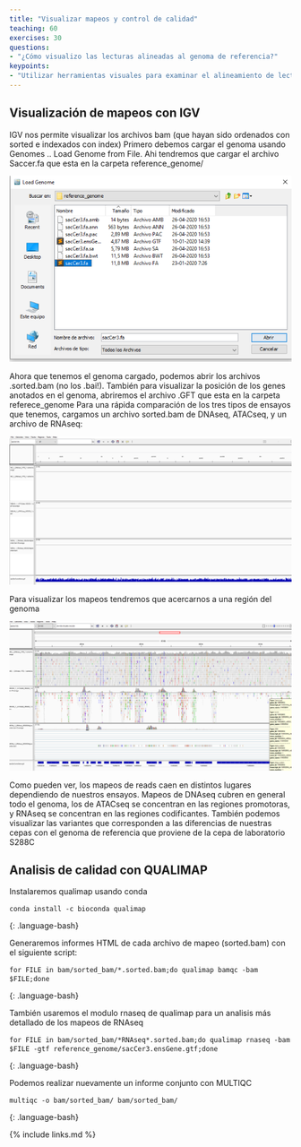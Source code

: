 ```yaml
---
title: "Visualizar mapeos y control de calidad"
teaching: 60
exercises: 30
questions:
- "¿Cómo visualizo las lecturas alineadas al genoma de referencia?"
keypoints:
- "Utilizar herramientas visuales para examinar el alineamiento de lecturas"
---
```


## Visualización de mapeos con IGV
IGV nos permite visualizar los archivos bam (que hayan sido ordenados con sorted e indexados con index)
Primero debemos cargar el genoma usando Genomes .. Load Genome from File.
Ahi tendremos que cargar el archivo Saccer.fa que esta en la carpeta reference_genome/

![IGV1](../fig/IGV1.png)

Ahora que tenemos el genoma cargado, podemos abrir los archivos .sorted.bam (no los .bai!). También para visualizar la posición de los genes anotados en el genoma, abriremos el archivo .GFT que esta en la carpeta referece_genome
Para una rápida comparación de los tres tipos de ensayos que tenemos, cargamos un archivo sorted.bam de DNAseq, ATACseq, y un archivo de RNAseq:

![IGV2](../fig/IGV2.png)

Para visualizar los mapeos tendremos que acercarnos a una región del genoma

![IGV3](../fig/IGV3.png)

Como pueden ver, los mapeos de reads caen en distintos lugares dependiendo de nuestros ensayos. Mapeos de DNAseq cubren en general todo el genoma, los de ATACseq se concentran en las regiones promotoras, y RNAseq se concentran en las regiones codificantes.
También podemos visualizar las variantes que corresponden a las diferencias de nuestras cepas con el genoma de referencia que proviene de la cepa de laboratorio S288C


## Analisis de calidad con QUALIMAP

Instalaremos qualimap usando conda

~~~
conda install -c bioconda qualimap
~~~
{: .language-bash}  

Generaremos informes HTML de cada archivo de mapeo (sorted.bam) con el siguiente script:
~~~
for FILE in bam/sorted_bam/*.sorted.bam;do qualimap bamqc -bam $FILE;done
~~~
{: .language-bash}  

También usaremos el modulo rnaseq de qualimap para un analisis más detallado de los mapeos de RNAseq

~~~
for FILE in bam/sorted_bam/*RNAseq*.sorted.bam;do qualimap rnaseq -bam $FILE -gtf reference_genome/sacCer3.ensGene.gtf;done
~~~
{: .language-bash}  

Podemos realizar nuevamente un informe conjunto con MULTIQC

~~~
multiqc -o bam/sorted_bam/ bam/sorted_bam/
~~~
{: .language-bash}  


{% include links.md %}
